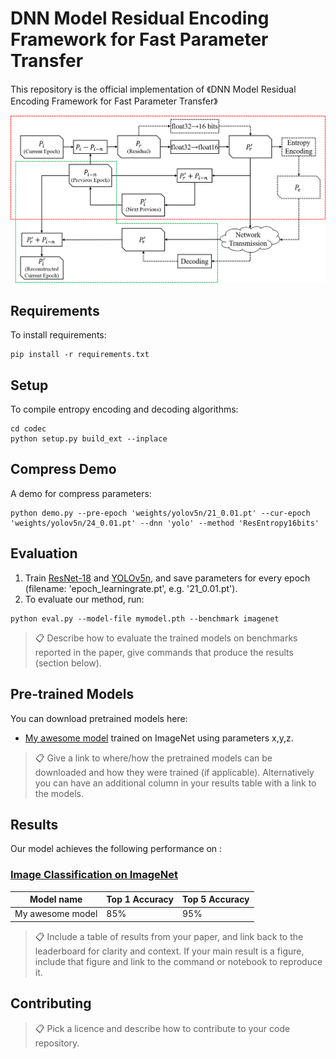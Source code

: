 # DNN Model Residual Encoding Framework for Fast Parameter Transfer

This repository is the official implementation of 《DNN Model Residual Encoding Framework for Fast Parameter Transfer》

<img src="figures/lossy.png">

## Requirements

To install requirements:

```requirements
pip install -r requirements.txt
```
## Setup

To compile entropy encoding and decoding algorithms:
```setup
cd codec
python setup.py build_ext --inplace
```

## Compress Demo

A demo for compress parameters:

```demo
python demo.py --pre-epoch 'weights/yolov5n/21_0.01.pt' --cur-epoch 'weights/yolov5n/24_0.01.pt' --dnn 'yolo' --method 'ResEntropy16bits'
```

## Evaluation

1. Train [ResNet-18](https://github.com/pytorch/examples/tree/main/imagenet) and [YOLOv5n](https://github.com/ultralytics/yolov5), and save parameters for every epoch (filename: 'epoch_learningrate.pt', e.g. '21_0.01.pt').
2. To evaluate our method, run:

```eval
python eval.py --model-file mymodel.pth --benchmark imagenet
```

>📋  Describe how to evaluate the trained models on benchmarks reported in the paper, give commands that produce the results (section below).

## Pre-trained Models

You can download pretrained models here:

- [My awesome model](https://drive.google.com/mymodel.pth) trained on ImageNet using parameters x,y,z. 

>📋  Give a link to where/how the pretrained models can be downloaded and how they were trained (if applicable).  Alternatively you can have an additional column in your results table with a link to the models.

## Results

Our model achieves the following performance on :

### [Image Classification on ImageNet](https://paperswithcode.com/sota/image-classification-on-imagenet)

| Model name         | Top 1 Accuracy  | Top 5 Accuracy |
| ------------------ |---------------- | -------------- |
| My awesome model   |     85%         |      95%       |

>📋  Include a table of results from your paper, and link back to the leaderboard for clarity and context. If your main result is a figure, include that figure and link to the command or notebook to reproduce it. 


## Contributing

>📋  Pick a licence and describe how to contribute to your code repository. 

